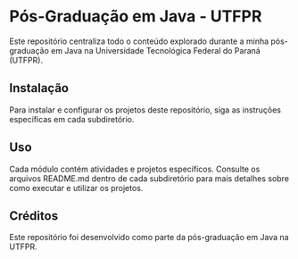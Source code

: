 # Pós-Graduação em Java - UTFPR

Este repositório centraliza todo o conteúdo explorado durante a minha pós-graduação em Java na Universidade Tecnológica Federal do Paraná (UTFPR).

## Instalação

Para instalar e configurar os projetos deste repositório, siga as instruções específicas em cada subdiretório.

## Uso

Cada módulo contém atividades e projetos específicos. Consulte os arquivos README.md dentro de cada subdiretório para mais detalhes sobre como executar e utilizar os projetos.

## Créditos

Este repositório foi desenvolvido como parte da pós-graduação em Java na UTFPR.